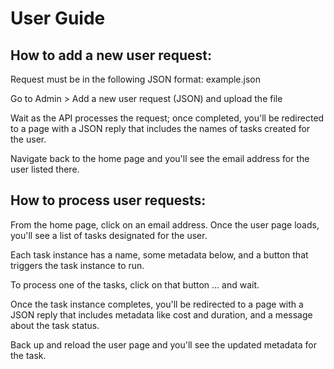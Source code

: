 # User Guide

## How to add a new user request:

Request must be in the following JSON format: example.json

Go to Admin > Add a new user request (JSON) and upload the file

Wait as the API processes the request; once completed, you'll be redirected to a page with a JSON reply that includes the names of tasks created for the user. 

Navigate back to the home page and you'll see the email address for the user listed there.


## How to process user requests:

From the home page, click on an email address. Once the user page loads, you'll see a list of tasks designated for the user.

Each task instance has a name, some metadata below, and a button that triggers the task instance to run.

To process one of the tasks, click on that button ... and wait.

Once the task instance completes, you'll be redirected to a page with a JSON reply that includes metadata like cost and duration, and a message about the task status.

Back up and reload the user page and you'll see the updated metadata for the task.

